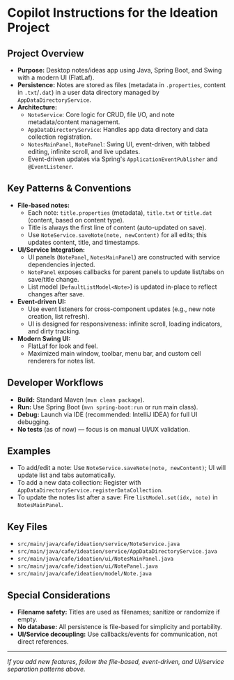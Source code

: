# Copilot Instructions for the Ideation Project

## Project Overview
- **Purpose:** Desktop notes/ideas app using Java, Spring Boot, and Swing with a modern UI (FlatLaf).
- **Persistence:** Notes are stored as files (metadata in `.properties`, content in `.txt`/`.dat`) in a user data directory managed by `AppDataDirectoryService`.
- **Architecture:**
  - `NoteService`: Core logic for CRUD, file I/O, and note metadata/content management.
  - `AppDataDirectoryService`: Handles app data directory and data collection registration.
  - `NotesMainPanel`, `NotePanel`: Swing UI, event-driven, with tabbed editing, infinite scroll, and live updates.
  - Event-driven updates via Spring's `ApplicationEventPublisher` and `@EventListener`.

## Key Patterns & Conventions
- **File-based notes:**
  - Each note: `title.properties` (metadata), `title.txt` or `title.dat` (content, based on content type).
  - Title is always the first line of content (auto-updated on save).
  - Use `NoteService.saveNote(note, newContent)` for all edits; this updates content, title, and timestamps.
- **UI/Service Integration:**
  - UI panels (`NotePanel`, `NotesMainPanel`) are constructed with service dependencies injected.
  - `NotePanel` exposes callbacks for parent panels to update list/tabs on save/title change.
  - List model (`DefaultListModel<Note>`) is updated in-place to reflect changes after save.
- **Event-driven UI:**
  - Use event listeners for cross-component updates (e.g., new note creation, list refresh).
  - UI is designed for responsiveness: infinite scroll, loading indicators, and dirty tracking.
- **Modern Swing UI:**
  - FlatLaf for look and feel.
  - Maximized main window, toolbar, menu bar, and custom cell renderers for notes list.

## Developer Workflows
- **Build:** Standard Maven (`mvn clean package`).
- **Run:** Use Spring Boot (`mvn spring-boot:run` or run main class).
- **Debug:** Launch via IDE (recommended: IntelliJ IDEA) for full UI debugging.
- **No tests** (as of now) — focus is on manual UI/UX validation.

## Examples
- To add/edit a note: Use `NoteService.saveNote(note, newContent)`; UI will update list and tabs automatically.
- To add a new data collection: Register with `AppDataDirectoryService.registerDataCollection`.
- To update the notes list after a save: Fire `listModel.set(idx, note)` in `NotesMainPanel`.

## Key Files
- `src/main/java/cafe/ideation/service/NoteService.java`
- `src/main/java/cafe/ideation/service/AppDataDirectoryService.java`
- `src/main/java/cafe/ideation/ui/NotesMainPanel.java`
- `src/main/java/cafe/ideation/ui/NotePanel.java`
- `src/main/java/cafe/ideation/model/Note.java`

## Special Considerations
- **Filename safety:** Titles are used as filenames; sanitize or randomize if empty.
- **No database:** All persistence is file-based for simplicity and portability.
- **UI/Service decoupling:** Use callbacks/events for communication, not direct references.

---
_If you add new features, follow the file-based, event-driven, and UI/service separation patterns above._

